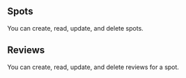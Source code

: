 ## Spots
You can create, read, update, and delete spots.

## Reviews
You can create, read, update, and delete reviews for a spot.
